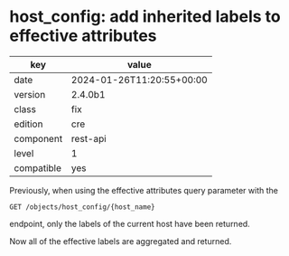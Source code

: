 [//]: # (werk v2)
# host_config: add inherited labels to effective attributes

key        | value
---------- | ---
date       | 2024-01-26T11:20:55+00:00
version    | 2.4.0b1
class      | fix
edition    | cre
component  | rest-api
level      | 1
compatible | yes

Previously, when using the effective attributes query parameter with the
```
GET /objects/host_config/{host_name}
```
endpoint, only the labels of the current host have been returned.

Now all of the effective labels are aggregated and returned.
